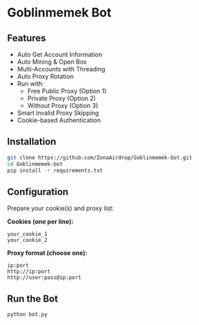 # Goblinmemek Bot

## Features

- Auto Get Account Information  
- Auto Mining & Open Box  
- Multi-Accounts with Threading  
- Auto Proxy Rotation  
- Run with:
  - Free Public Proxy (Option 1)  
  - Private Proxy (Option 2)  
  - Without Proxy (Option 3)  
- Smart Invalid Proxy Skipping  
- Cookie-based Authentication  

## Installation

```bash
git clone https://github.com/ZonaAirdrop/Goblinmemek-bot.git
cd Goblinmemek-bot
pip install -r requirements.txt
```

## Configuration

Prepare your cookie(s) and proxy list:

**Cookies (one per line):**
```
your_cookie_1
your_cookie_2
```

**Proxy format (choose one):**
```
ip:port
http://ip:port
http://user:pass@ip:port
```

## Run the Bot

```bash
python bot.py
```

